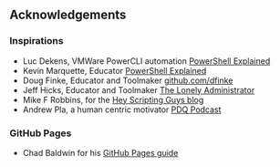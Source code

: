 ## Acknowledgements

### Inspirations

- Luc Dekens, VMWare PowerCLI automation [PowerShell Explained](https://www.lucd.info/)
- Kevin Marquette, Educator [PowerShell Explained](https://powershellexplained.com/)
- Doug Finke, Educator and Toolmaker [github.com/dfinke](https://github.com/dfinke)
- Jeff Hicks, Educator and Toolmaker [The Lonely Administrator](https://jdhitsolutions.com/blog/tag/powershell/)
- Mike F Robbins, for the [Hey Scripting Guys blog](https://devblogs.microsoft.com/scripting/tag/mikefrobbins.com)
- Andrew Pla, a human centric motivator [PDQ Podcast](https://youtube.com/@pdq)

### GitHub Pages

- Chad Baldwin for his [GitHub Pages guide](https://chadbaldwin.net/2021/03/14/how-to-build-a-sql-blog.html)
